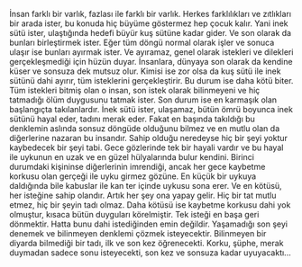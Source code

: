 İnsan farklı bir varlık, fazlası ile farklı bir varlık. Herkes farklılıkları ve zıtlıkları bir arada ister, bu konuda hiç büyüme göstermez hep çocuk kalır. Yani inek sütü ister, ulaştığında hedefi büyür kuş sütüne kadar gider. Ve son olarak da bunları birleştirmek ister. Eğer tüm döngü normal olarak işler ve sonuca ulaşır ise bunları ayırmak ister. Ve ayıramaz, genel olarak istekleri ve dilekleri gerçekleşmediği için hüzün duyar. İnsanlara, dünyaya son olarak da kendine küser ve sonsuza dek mutsuz olur. Kimisi ise zor olsa da kuş sütü ile inek sütünü dahi ayırır, tüm isteklerini gerçekleştirir. Bu durum ise daha kötü biter. Tüm istekleri bitmiş olan o insan, son istek olarak bilinmeyeni ve hiç tatmadığı ölüm duygusunu tatmak ister. Son durum ise en karmaşık olan başlangıçta takılanlardır. İnek sütü ister, ulaşamaz, bütün ömrü boyunca inek sütünü hayal eder, tadını merak eder. Fakat en başında takıldığı bu denklemin aslında sonsuz döngüde olduğunu bilmez ve en mutlu olan da diğerlerine nazaran bu insandır. Sahip olduğu neredeyse hiç bir şeyi yoktur kaybedecek bir şeyi tabi. Gece gözlerinde tek bir hayali vardır ve bu hayal ile uykunun en uzak ve en güzel hülyalarında bulur kendini. Birinci durumdaki kişininse diğerlerinin imrendiği, ancak her gece kaybetme korkusu olan gerçeği ile uyku girmez gözüne. En küçük bir uykuya daldığında bile kabuslar ile kan ter içinde uykusu sona erer. Ve en kötüsü, her isteğine sahip olandır. Artık her şey ona yapay gelir. Hiç bir tat mutlu etmez, hiç bir şeyin tadı olmaz. Daha kötüsü ise kaybetme korkusu dahi yok olmuştur, kısaca bütün duyguları körelmiştir. Tek isteği en başa geri dönmektir. Hatta bunu dahi istediğinden emin değildir. Yaşamadığı son şeyi denemek ve bilinmeyen denklemi çözmek isteyecektir. Bilinmeyen bir diyarda bilmediği bir tadı, ilk ve son kez öğrenecekti. Korku, şüphe, merak duymadan sadece sonu isteyecekti, son kez ve sonsuza kadar uyuyacaktı...
